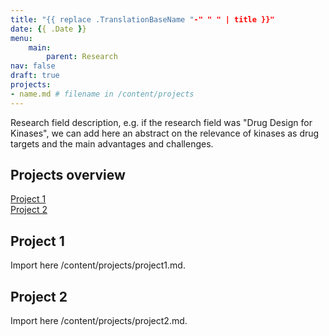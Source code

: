 ```yaml
---
title: "{{ replace .TranslationBaseName "-" " " | title }}"
date: {{ .Date }}
menu:
    main:
        parent: Research
nav: false
draft: true
projects:
- name.md # filename in /content/projects
---
```


Research field description, e.g. if the research field was "Drug Design for Kinases", we can add here an abstract on 
the relevance of kinases as drug targets and the main advantages and challenges.

## Projects overview 

[Project 1](#project-1) \
[Project 2](#project-2)


## Project 1

Import here /content/projects/project1.md.


## Project 2

Import here /content/projects/project2.md.